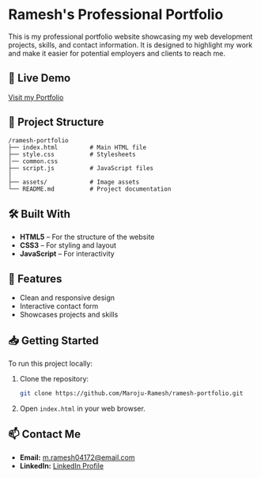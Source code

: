 # Ramesh's Professional Portfolio

This is my professional portfolio website showcasing my web development projects, skills, and contact information. It is designed to highlight my work and make it easier for potential employers and clients to reach me.

## 📌 Live Demo
[Visit my Portfolio](https://Maroju-Ramesh.github.io/ramesh-portfolio)

## 📂 Project Structure
```
/ramesh-portfolio
├── index.html         # Main HTML file
├── style.css          # Stylesheets
│── common.css
├── script.js          # JavaScript files
│   
├── assets/            # Image assets
└── README.md          # Project documentation
```

## 🛠️ Built With
- **HTML5** – For the structure of the website
- **CSS3** – For styling and layout
- **JavaScript** – For interactivity

## 🎯 Features
- Clean and responsive design
- Interactive contact form
- Showcases projects and skills

## 📥 Getting Started
To run this project locally:
1. Clone the repository:
   ```bash
   git clone https://github.com/Maroju-Ramesh/ramesh-portfolio.git
   ```
2. Open `index.html` in your web browser.

## 📫 Contact Me
- **Email:** [m.ramesh04172@email.com](mailto:m.ramesh04172@email.com)
- **LinkedIn:** [LinkedIn Profile](www.linkedin.com/in/ramesh-maroju)



